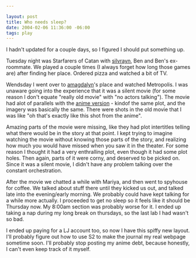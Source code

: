 ```yaml
--- 

layout: post
title: Who needs sleep?
date: 2004-02-06 11:36:00 -06:00
tags: play
---
```

I hadn't updated for a couple days, so I figured I should put something up.

Tuesday night was Starfarers of Catan with <a href="http://silvrayn.livejournal.com">silvrayn</a>, Ben and Ben's ex-roommate.  We played a couple times (I always forget how long those games are) after finding her place.  Ordered pizza and watched a bit of TV.

Wendsday I went over to <a href="http://amagdalyn.livejournal.com">amagdalyn</a>'s place and watched Metropolis.  I was unaware going into the experience that it was a silent movie (for some reason I don't equate "really old movie" with "no actors talking").  The movie had alot of parallels with the <a href="http://www.imdb.com/title/tt0293416/">anime version</a> - kindof the same plot, and the imagery was basically the same.   There were shots in the old movie that I was like "oh that's exactly like this shot from the anime".

Amazing parts of the movie were missing, like they had plot intertitles telling what there would be in the story at that point.  I kept trying to imagine watching the movie without knowing those parts of the story, and realizing how much you would have missed when you saw it in the theater.  For some reason I thought it had a very enthralling plot, even though it had some plot holes.   Then again, parts of it were corny, and deserved to be picked on.  Since it was a silent movie, I didn't have any problem talking over the constant orchestration.

After the movie we chatted a while with Mariya, and then went to spyhouse for coffee.  We talked about stuff there until they kicked us out, and talked late into the evening/early morning.  We probably could have kept talking for a while more actually.  I proceeded to get no sleep so it feels like it should be Thursday now.  My 8:00am section was probably worse for it.  I ended up taking a nap during my long break on thursdays, so the last lab I had wasn't so bad.

I ended up paying for a LJ account too, so now I have this spiffy new layout.  I'll probably figure out how to use S2 to make the journal my real webpage sometime soon.  I'll probably stop posting my anime debt, because honestly, I can't even keep track of it myself.
